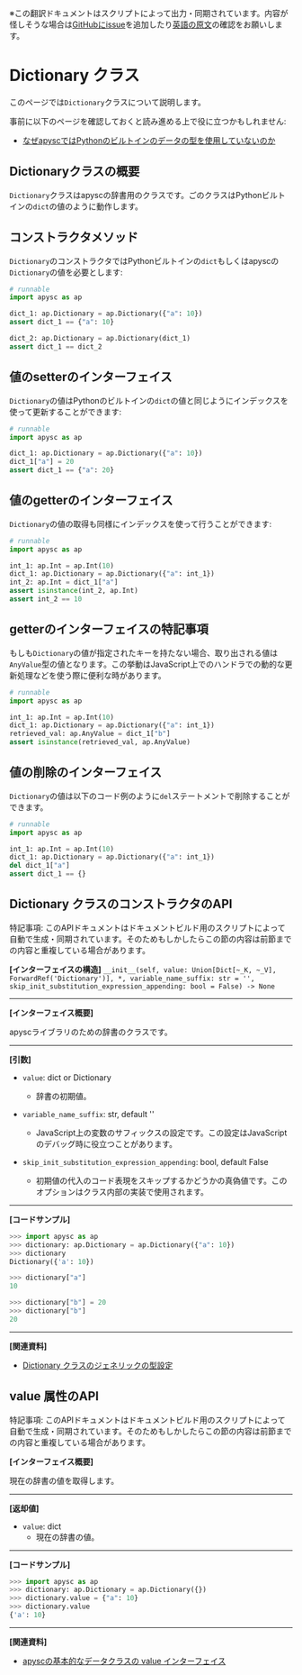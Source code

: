 <span class="inconspicuous-txt">※この翻訳ドキュメントはスクリプトによって出力・同期されています。内容が怪しそうな場合は<a href="https://github.com/simon-ritchie/apysc/issues" target="_blank">GitHubにissue</a>を追加したり[英語の原文](https://simon-ritchie.github.io/apysc/en/dictionary.html)の確認をお願いします。</span>

# Dictionary クラス

このページでは`Dictionary`クラスについて説明します。

事前に以下のページを確認しておくと読み進める上で役に立つかもしれません:

- [なぜapyscではPythonのビルトインのデータの型を使用していないのか](jp_why_apysc_doesnt_use_python_builtin_data_type.md)

## Dictionaryクラスの概要

`Dictionary`クラスはapyscの辞書用のクラスです。ごのクラスはPythonビルトインの`dict`の値のように動作します。

## コンストラクタメソッド

`Dictionary`のコンストラクタではPythonビルトインの`dict`もしくはapyscの`Dictionary`の値を必要とします:

```py
# runnable
import apysc as ap

dict_1: ap.Dictionary = ap.Dictionary({"a": 10})
assert dict_1 == {"a": 10}

dict_2: ap.Dictionary = ap.Dictionary(dict_1)
assert dict_1 == dict_2
```

## 値のsetterのインターフェイス

`Dictionary`の値はPythonのビルトインの`dict`の値と同じようにインデックスを使って更新することができます:

```py
# runnable
import apysc as ap

dict_1: ap.Dictionary = ap.Dictionary({"a": 10})
dict_1["a"] = 20
assert dict_1 == {"a": 20}
```

## 値のgetterのインターフェイス

`Dictionary`の値の取得も同様にインデックスを使って行うことができます:

```py
# runnable
import apysc as ap

int_1: ap.Int = ap.Int(10)
dict_1: ap.Dictionary = ap.Dictionary({"a": int_1})
int_2: ap.Int = dict_1["a"]
assert isinstance(int_2, ap.Int)
assert int_2 == 10
```

## getterのインターフェイスの特記事項

もしも`Dictionary`の値が指定されたキーを持たない場合、取り出される値は`AnyValue`型の値となります。この挙動はJavaScript上でのハンドラでの動的な更新処理などを使う際に便利な時があります。

```py
# runnable
import apysc as ap

int_1: ap.Int = ap.Int(10)
dict_1: ap.Dictionary = ap.Dictionary({"a": int_1})
retrieved_val: ap.AnyValue = dict_1["b"]
assert isinstance(retrieved_val, ap.AnyValue)
```

## 値の削除のインターフェイス

`Dictionary`の値は以下のコード例のように`del`ステートメントで削除することができます。

```py
# runnable
import apysc as ap

int_1: ap.Int = ap.Int(10)
dict_1: ap.Dictionary = ap.Dictionary({"a": int_1})
del dict_1["a"]
assert dict_1 == {}
```

## Dictionary クラスのコンストラクタのAPI

<span class="inconspicuous-txt">特記事項: このAPIドキュメントはドキュメントビルド用のスクリプトによって自動で生成・同期されています。そのためもしかしたらこの節の内容は前節までの内容と重複している場合があります。</span>

**[インターフェイスの構造]** `__init__(self, value: Union[Dict[~_K, ~_V], ForwardRef('Dictionary')], *, variable_name_suffix: str = '', skip_init_substitution_expression_appending: bool = False) -> None`<hr>

**[インターフェイス概要]**

apyscライブラリのための辞書のクラスです。<hr>

**[引数]**

- `value`: dict or Dictionary
  - 辞書の初期値。

- `variable_name_suffix`: str, default ''
  - JavaScript上の変数のサフィックスの設定です。この設定はJavaScriptのデバッグ時に役立つことがあります。

- `skip_init_substitution_expression_appending`: bool, default False
  - 初期値の代入のコード表現をスキップするかどうかの真偽値です。このオプションはクラス内部の実装で使用されます。

<hr>

**[コードサンプル]**

```py
>>> import apysc as ap
>>> dictionary: ap.Dictionary = ap.Dictionary({"a": 10})
>>> dictionary
Dictionary({'a': 10})

>>> dictionary["a"]
10

>>> dictionary["b"] = 20
>>> dictionary["b"]
20
```

<hr>

**[関連資料]**

- [Dictionary クラスのジェネリックの型設定](https://simon-ritchie.github.io/apysc/jp/jp_dictionary_generic.html)

## value 属性のAPI

<span class="inconspicuous-txt">特記事項: このAPIドキュメントはドキュメントビルド用のスクリプトによって自動で生成・同期されています。そのためもしかしたらこの節の内容は前節までの内容と重複している場合があります。</span>

**[インターフェイス概要]**

現在の辞書の値を取得します。<hr>

**[返却値]**

- `value`: dict
  - 現在の辞書の値。

<hr>

**[コードサンプル]**

```py
>>> import apysc as ap
>>> dictionary: ap.Dictionary = ap.Dictionary({})
>>> dictionary.value = {"a": 10}
>>> dictionary.value
{'a': 10}
```

<hr>

**[関連資料]**

- [apyscの基本的なデータクラスの value インターフェイス](https://simon-ritchie.github.io/apysc/jp/jp_fundamental_data_classes_value_interface.html)